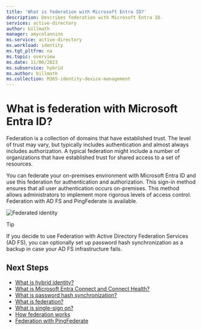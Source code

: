 ```yaml
---
title: 'What is federation with Microsoft Entra ID?'
description: Describes federation with Microsoft Entra ID.
services: active-directory
author: billmath
manager: amycolannino
ms.service: active-directory
ms.workload: identity
ms.tgt_pltfrm: na
ms.topic: overview
ms.date: 11/06/2023
ms.subservice: hybrid
ms.author: billmath
ms.collection: M365-identity-device-management
---
```


# What is federation with Microsoft Entra ID?

Federation is a collection of domains that have established trust. The level of trust may vary, but typically includes authentication and almost always includes authorization. A typical federation might include a number of organizations that have established trust for shared access to a set of resources.

You can federate your on-premises environment with Microsoft Entra ID and use this federation for authentication and authorization.  This sign-in method ensures that all user authentication occurs on-premises.  This method allows administrators to implement more rigorous levels of access control. Federation with AD FS and PingFederate is available.

![Federated identity](~/identity/hybrid/media/whatis-hybrid-identity/federated-identity.png)


> [!TIP]
> If you decide to use Federation with Active Directory Federation Services (AD FS), you can optionally set up password hash synchronization as a backup in case your AD FS infrastructure fails.


## Next Steps

- [What is hybrid identity?](./../whatis-hybrid-identity.md)
- [What is Microsoft Entra Connect and Connect Health?](whatis-azure-ad-connect.md)
- [What is password hash synchronization?](whatis-phs.md)
- [What is federation?](whatis-fed.md)
- [What is single-sign on?](how-to-connect-sso.md)
- [How federation works](how-to-connect-fed-whatis.md)
- [Federation with PingFederate](how-to-connect-install-custom.md#configuring-federation-with-pingfederate)
